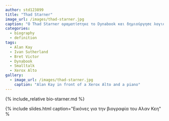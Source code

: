 ```yaml
---
author: std123899
title: "Thad Starner"
image_url: /images/thad-starner.jpg
caption: "O Thad Starner οραματίστηκε το Dynabook και δημιούργησε λογισμικό που διευκολύνει τα παιδιά να μάθουν να σκέφτονται μαζί με τους υπολογιστές"
categories:
  - biography
  - definition
tags:
  - Alan Kay
  - Ivan Sutherland
  - Bret Victor
  - Dynabook
  - Smalltalk
  - Xerox Alto
gallery:
  - image_url: /images/thad-starner.jpg
    caption: "Alan Kay in front of a Xerox Alto and a piano"
---
```


{% include_relative bio-starner.md %}

{% include slides.html caption="Εικόνες για την βιογραφία του Αλαν Κεη" %

